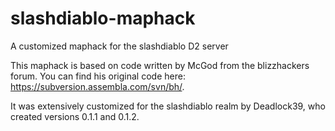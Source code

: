 slashdiablo-maphack
===================

A customized maphack for the slashdiablo D2 server

This maphack is based on code written by McGod from the blizzhackers forum.
You can find his original code here: https://subversion.assembla.com/svn/bh/.

It was extensively customized for the slashdiablo realm by Deadlock39, who
created versions 0.1.1 and 0.1.2.
